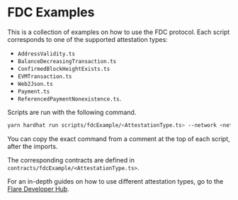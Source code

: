 # FDC Examples

This is a collection of examples on how to use the FDC protocol. Each script corresponds to one of the supported attestation types:

- `AddressValidity.ts`
- `BalanceDecreasingTransaction.ts`
- `ConfirmedBlockHeightExists.ts`
- `EVMTransaction.ts`
- `Web2Json.ts`
- `Payment.ts`
- `ReferencedPaymentNonexistence.ts`.

Scripts are run with the following command.

```sh
yarn hardhat run scripts/fdcExample/<AttestationType.ts> --network <network>
```

You can copy the exact command from a comment at the top of each script, after the imports.

The corresponding contracts are defined in `contracts/fdcExample/<AttestationType.ts>`.

For an in-depth guides on how to use different attestation types, go to the [Flare Developer Hub](https://dev.flare.network/fdc/guides/hardhat).

<!-- Auto-update: 2025-10-16T08:38:07.922756 -->
